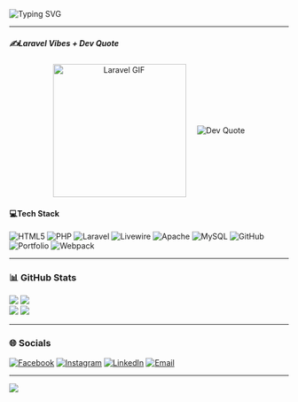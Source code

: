<section>

<!-- Typing Animation -->
<img src="https://readme-typing-svg.herokuapp.com?font=Fira+Code&size=24&duration=4000&pause=1000&color=F7B801&center=true&vCenter=true&width=435&lines=Hi+I'm+Robby;Laravel+Enthusiast;Open+Source+Contributor" alt="Typing SVG" />

---

##### ✍️Laravel Vibes + Dev Quote

<div align="center" style="display:flex;justify-content:center;align-items:center;gap:20px;flex-wrap:wrap;">

<img src="https://media.giphy.com/media/v1.Y2lkPWVjZjA1ZTQ3dTI5MndxazhvcHR4ZjNmcHNic2FrZjRjMHUzam92OGk0anFua2tlaiZlcD12MV9naWZzX3NlYXJjaCZjdD1n/7J4P7cUur2DlErijp3/giphy.gif" width="240" alt="Laravel GIF" />

<img src="https://quotes-github-readme.vercel.app/api?type=horizontal&theme=tokyonight" alt="Dev Quote" />

</div>

#### 💻Tech Stack
![HTML5](https://img.shields.io/badge/html5-%23E34F26.svg?style=for-the-badge&logo=html5&logoColor=white)
![PHP](https://img.shields.io/badge/php-%23777BB4.svg?style=for-the-badge&logo=php&logoColor=white)
![Laravel](https://img.shields.io/badge/laravel-%23FF2D20.svg?style=for-the-badge&logo=laravel&logoColor=white)
![Livewire](https://img.shields.io/badge/livewire-%234e56a6.svg?style=for-the-badge&logo=livewire&logoColor=white)
![Apache](https://img.shields.io/badge/apache-%23D42029.svg?style=for-the-badge&logo=apache&logoColor=white)
![MySQL](https://img.shields.io/badge/mysql-4479A1.svg?style=for-the-badge&logo=mysql&logoColor=white)
![GitHub](https://img.shields.io/badge/github-%23121011.svg?style=for-the-badge&logo=github&logoColor=white)
![Portfolio](https://img.shields.io/badge/Portfolio-%23000000.svg?style=for-the-badge&logo=firefox&logoColor=%23FF7139)
![Webpack](https://img.shields.io/badge/webpack-%238DD6F9.svg?style=for-the-badge&logo=webpack&logoColor=black)

---

### 📊 GitHub Stats

![](https://github-readme-stats.vercel.app/api?username=r0b-by&theme=shadow_blue&hide_border=true&include_all_commits=true&count_private=true) ![](https://nirzak-streak-stats.vercel.app/?user=r0b-by&theme=shadow_blue&hide_border=true)  
![](https://github-contributor-stats.vercel.app/api?username=r0b-by&limit=5&theme=shadow_blue&combine_all_yearly_contributions=true)  ![](https://github-readme-stats.vercel.app/api/top-langs/?username=r0b-by&theme=shadow_blue&hide_border=true&include_all_commits=true&count_private=true&layout=compact)

---

### 🌐 Socials

[![Facebook](https://img.shields.io/badge/Facebook-%231877F2.svg?logo=Facebook&logoColor=white)](https://facebook.com/robbix.gaming)
[![Instagram](https://img.shields.io/badge/Instagram-%23E4405F.svg?logo=Instagram&logoColor=white)](https://www.instagram.com/r0b_b.y/)
[![LinkedIn](https://img.shields.io/badge/LinkedIn-%230077B5.svg?logo=linkedin&logoColor=white)](https://linkedin.com/in/robby-adiyasa-putra-3b906b307)
[![Email](https://img.shields.io/badge/Email-D14836?logo=gmail&logoColor=white)](mailto:robbyadiyasaputra@gmail.com)

---

[![](https://visitcount.itsvg.in/api?id=r0b-by&icon=1&color=13)](https://visitcount.itsvg.in)

<!-- Proudly created with GPRM ( https://gprm.itsvg.in ) -->

</section>
